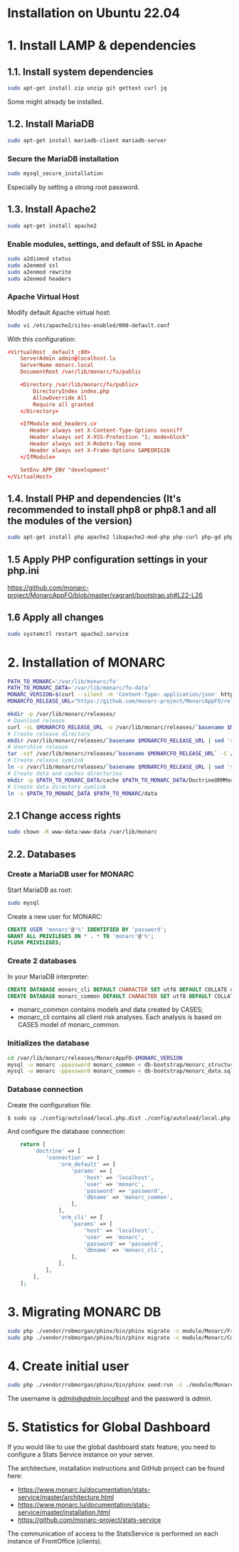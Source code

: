 Installation on Ubuntu 22.04
============================

# 1. Install LAMP & dependencies

## 1.1. Install system dependencies

```bash
sudo apt-get install zip unzip git gettext curl jq
```

Some might already be installed.

## 1.2. Install MariaDB

```bash
sudo apt-get install mariadb-client mariadb-server
```

### Secure the MariaDB installation

```bash
sudo mysql_secure_installation
```

Especially by setting a strong root password.

## 1.3. Install Apache2

```bash
sudo apt-get install apache2
```

### Enable modules, settings, and default of SSL in Apache

```bash
sudo a2dismod status
sudo a2enmod ssl
sudo a2enmod rewrite
sudo a2enmod headers
```

### Apache Virtual Host

Modify default Apache virtual host:

```bash
sudo vi /etc/apache2/sites-enabled/000-default.conf
```

With this configuration:

```conf
<VirtualHost _default_:80>
    ServerAdmin admin@localhost.lu
    ServerName monarc.local
    DocumentRoot /var/lib/monarc/fo/public

    <Directory /var/lib/monarc/fo/public>
        DirectoryIndex index.php
        AllowOverride All
        Require all granted
    </Directory>

    <IfModule mod_headers.c>
       Header always set X-Content-Type-Options nosniff
       Header always set X-XSS-Protection "1; mode=block"
       Header always set X-Robots-Tag none
       Header always set X-Frame-Options SAMEORIGIN
    </IfModule>

    SetEnv APP_ENV "development"
</VirtualHost>
```

## 1.4. Install PHP and dependencies (It's recommended to install php8 or php8.1 and all the modules of the version)

```bash
sudo apt-get install php apache2 libapache2-mod-php php-curl php-gd php-mysql php-pear php-xml php-mbstring php-intl php-imagick php-zip php-bcmath
```

## 1.5 Apply PHP configuration settings in your php.ini

https://github.com/monarc-project/MonarcAppFO/blob/master/vagrant/bootstrap.sh#L22-L26


## 1.6 Apply all changes

```bash
sudo systemctl restart apache2.service
```

# 2. Installation of MONARC

```bash
PATH_TO_MONARC='/var/lib/monarc/fo'
PATH_TO_MONARC_DATA='/var/lib/monarc/fo-data'
MONARC_VERSION=$(curl --silent -H 'Content-Type: application/json' https://api.github.com/repos/monarc-project/MonarcAppFO/releases/latest | jq  -r '.tag_name')
MONARCFO_RELEASE_URL="https://github.com/monarc-project/MonarcAppFO/releases/download/$MONARC_VERSION/MonarcAppFO-$MONARC_VERSION.tar.gz"

mkdir -p /var/lib/monarc/releases/
# Download release
curl -sL $MONARCFO_RELEASE_URL -o /var/lib/monarc/releases/`basename $MONARCFO_RELEASE_URL`
# Create release directory
mkdir /var/lib/monarc/releases/`basename $MONARCFO_RELEASE_URL | sed 's/.tar.gz//'`
# Unarchive release
tar -xzf /var/lib/monarc/releases/`basename $MONARCFO_RELEASE_URL` -C /var/lib/monarc/releases/`basename $MONARCFO_RELEASE_URL | sed 's/.tar.gz//'`
# Create release symlink
ln -s /var/lib/monarc/releases/`basename $MONARCFO_RELEASE_URL | sed 's/.tar.gz//'` $PATH_TO_MONARC
# Create data and caches directories
mkdir -p $PATH_TO_MONARC_DATA/cache $PATH_TO_MONARC_DATA/DoctrineORMModule/Proxy $PATH_TO_MONARC_DATA/LazyServices/Proxy $PATH_TO_MONARC_DATA/import/files
# Create data directory symlink
ln -s $PATH_TO_MONARC_DATA $PATH_TO_MONARC/data
```

## 2.1 Change access rights

```bash
sudo chown -R www-data:www-data /var/lib/monarc
```


## 2.2. Databases

### Create a MariaDB user for MONARC

Start MariaDB as root:

```bash
sudo mysql
```

Create a new user for MONARC:

```sql
CREATE USER 'monarc'@'%' IDENTIFIED BY 'password';
GRANT ALL PRIVILEGES ON * . * TO 'monarc'@'%';
FLUSH PRIVILEGES;
```

### Create 2 databases

In your MariaDB interpreter:

```sql
CREATE DATABASE monarc_cli DEFAULT CHARACTER SET utf8 DEFAULT COLLATE utf8_general_ci;
CREATE DATABASE monarc_common DEFAULT CHARACTER SET utf8 DEFAULT COLLATE utf8_general_ci;
```

* monarc_common contains models and data created by CASES;
* monarc_cli contains all client risk analyses. Each analysis is based on CASES
  model of monarc_common.

### Initializes the database

```bash
cd /var/lib/monarc/releases/MonarcAppFO-$MONARC_VERSION
mysql -u monarc -ppassword monarc_common < db-bootstrap/monarc_structure.sql
mysql -u monarc -ppassword monarc_common < db-bootstrap/monarc_data.sql
```

### Database connection

Create the configuration file:

```bash
$ sudo cp ./config/autoload/local.php.dist ./config/autoload/local.php
```

And configure the database connection:

```php
    return [
        'doctrine' => [
            'connection' => [
                'orm_default' => [
                    'params' => [
                        'host' => 'localhost',
                        'user' => 'monarc',
                        'password' => 'password',
                        'dbname' => 'monarc_common',
                    ],
                ],
                'orm_cli' => [
                    'params' => [
                        'host' => 'localhost',
                        'user' => 'monarc',
                        'password' => 'password',
                        'dbname' => 'monarc_cli',
                    ],
                ],
            ],
        ],
    ];
```

# 3. Migrating MONARC DB

```bash
sudo php ./vendor/robmorgan/phinx/bin/phinx migrate -c module/Monarc/FrontOffice/migrations/phinx.php
sudo php ./vendor/robmorgan/phinx/bin/phinx migrate -c module/Monarc/Core/migrations/phinx.php
```


# 4. Create initial user

```bash
sudo php ./vendor/robmorgan/phinx/bin/phinx seed:run -c ./module/Monarc/FrontOffice/migrations/phinx.php
```

The username is *admin@admin.localhost* and the password is *admin*.


# 5. Statistics for Global Dashboard

If you would like to use the global dashboard stats feature, you need to
configure a Stats Service instance on your server.

The architecture, installation instructions and GitHub project can be found here:

- https://www.monarc.lu/documentation/stats-service/master/architecture.html
- https://www.monarc.lu/documentation/stats-service/master/installation.html
- https://github.com/monarc-project/stats-service

The communication of access to the StatsService is performed on each instance of
FrontOffice (clients).

